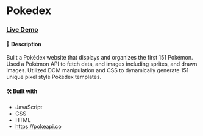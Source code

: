 # Pokedex

### [Live Demo](https://skukhniy.github.io/pokedex/dist/index.html)

#### 📝 Description
Built a Pokédex website that displays and organizes the first 151 Pokémon. Used a Pokémon API to fetch data, and images including sprites, and drawn images. Utilized DOM manipulation and CSS to dynamically generate 151 unique pixel style Pokédex templates.

#### 🛠️ Built with 
 * JavaScript 
 * CSS
 * HTML
 * https://pokeapi.co
